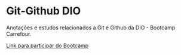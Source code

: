 # Git-Github DIO
Anotações e estudos relacionados a Git e Github da DIO - Bootcamp Carrefour.

[Link para participar do Bootcamp](https://www.dio.me/bootcamp/carrefour-web-developer)

